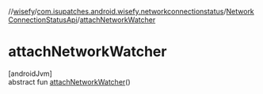 //[wisefy](../../../index.md)/[com.isupatches.android.wisefy.networkconnectionstatus](../index.md)/[NetworkConnectionStatusApi](index.md)/[attachNetworkWatcher](attach-network-watcher.md)

# attachNetworkWatcher

[androidJvm]\
abstract fun [attachNetworkWatcher](attach-network-watcher.md)()
